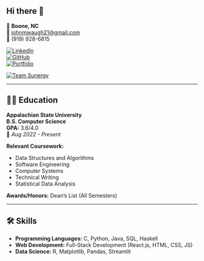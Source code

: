 ## Hi there 👋

📍 **Boone, NC**  
📧 [johnmwaugh21@gmail.com](mailto:johnmwaugh21@gmail.com)  
📱 (919) 928-6815  

[![LinkedIn](https://img.shields.io/badge/-LinkedIn-blue?style=flat&logo=linkedin)](http://www.linkedin.com/in/john-waugh1)  
[![GitHub](https://img.shields.io/badge/-GitHub-lightgrey?style=flat&logo=github)](https://github.com/johnwaugh1)  
[![Portfolio](https://img.shields.io/badge/-Portfolio-black?style=flat&logo=githubpages)](https://johnwaugh1.github.io/Portfolio-Website/) 

[![Team Sunergy](https://img.shields.io/badge/Team_Sunergy-yellow?style=flat&logo=solar-panel)](https://sunergy.appstate.edu/)

---

## 👨‍🎓 Education
**Appalachian State University**  
**B.S. Computer Science**  
**GPA:** 3.6/4.0  
📅 *Aug 2022 - Present*  

**Relevant Coursework:**
- Data Structures and Algorithms
- Software Engineering
- Computer Systems
- Technical Writing
- Statistical Data Analysis

**Awards/Honors:** Dean’s List (All Semesters)

---

## 🛠️ Skills
- **Programming Languages:** C, Python, Java, SQL, Haskell
- **Web Development:** Full-Stack Development (React.js, HTML, CSS, JS)
- **Data Science:** R, Matplotlib, Pandas, Streamlit
